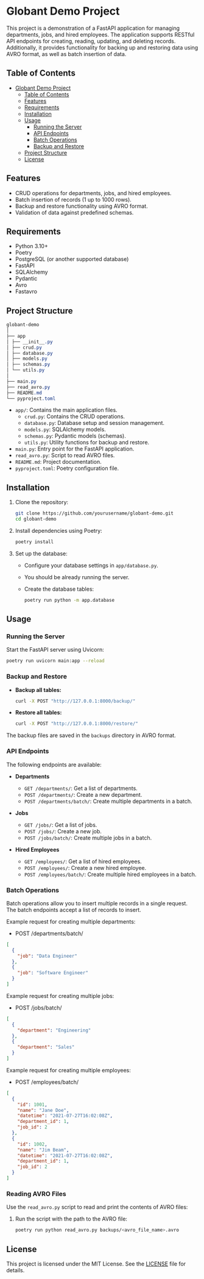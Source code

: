 # Globant Demo Project

This project is a demonstration of a FastAPI application for managing departments, jobs, and hired employees. The
application supports RESTful API endpoints for creating, reading, updating, and deleting records. Additionally, it
provides functionality for backing up and restoring data using AVRO format, as well as batch insertion of data.

## Table of Contents

- [Globant Demo Project](#globant-demo-project)
    - [Table of Contents](#table-of-contents)
    - [Features](#features)
    - [Requirements](#requirements)
    - [Installation](#installation)
    - [Usage](#usage)
        - [Running the Server](#running-the-server)
        - [API Endpoints](#api-endpoints)
        - [Batch Operations](#batch-operations)
        - [Backup and Restore](#backup-and-restore)
    - [Project Structure](#project-structure)
    - [License](#license)

## Features

- CRUD operations for departments, jobs, and hired employees.
- Batch insertion of records (1 up to 1000 rows).
- Backup and restore functionality using AVRO format.
- Validation of data against predefined schemas.

## Requirements

- Python 3.10+
- Poetry
- PostgreSQL (or another supported database)
- FastAPI
- SQLAlchemy
- Pydantic
- Avro
- Fastavro

## Project Structure

```css
globant-demo
│
├── app
│ ├── __init__.py
│ ├── crud.py
│ ├── database.py
│ ├── models.py
│ ├── schemas.py
│ └── utils.py
│
├── main.py
├── read_avro.py
├── README.md
└── pyproject.toml
```

- `app/`: Contains the main application files.
    - `crud.py`: Contains the CRUD operations.
    - `database.py`: Database setup and session management.
    - `models.py`: SQLAlchemy models.
    - `schemas.py`: Pydantic models (schemas).
    - `utils.py`: Utility functions for backup and restore.
- `main.py`: Entry point for the FastAPI application.
- `read_avro.py`: Script to read AVRO files.
- `README.md`: Project documentation.
- `pyproject.toml`: Poetry configuration file.

## Installation

1. Clone the repository:

   ```sh
   git clone https://github.com/yourusername/globant-demo.git
   cd globant-demo
   ```

2. Install dependencies using Poetry:

   ```sh
   poetry install
   ```

3. Set up the database:

    - Configure your database settings in `app/database.py`.
    - You should be already running the server.
    - Create the database tables:

      ```sh
      poetry run python -m app.database
      ```

## Usage

### Running the Server

Start the FastAPI server using Uvicorn:

```sh
poetry run uvicorn main:app --reload
```

### Backup and Restore

- **Backup all tables:**

  ```sh
  curl -X POST "http://127.0.0.1:8000/backup/"
  ```

- **Restore all tables:**

  ```sh
  curl -X POST "http://127.0.0.1:8000/restore/"
  ```

The backup files are saved in the `backups` directory in AVRO format.

### API Endpoints

The following endpoints are available:

- **Departments**
    - `GET /departments/`: Get a list of departments.
    - `POST /departments/`: Create a new department.
    - `POST /departments/batch/`: Create multiple departments in a batch.

- **Jobs**
    - `GET /jobs/`: Get a list of jobs.
    - `POST /jobs/`: Create a new job.
    - `POST /jobs/batch/`: Create multiple jobs in a batch.

- **Hired Employees**
    - `GET /employees/`: Get a list of hired employees.
    - `POST /employees/`: Create a new hired employee.
    - `POST /employees/batch/`: Create multiple hired employees in a batch.

### Batch Operations

Batch operations allow you to insert multiple records in a single request. The batch endpoints accept a list of records
to insert.

Example request for creating multiple departments:

- POST /departments/batch/

```json
[
  {
    "job": "Data Engineer"
  },
  {
    "job": "Software Engineer"
  }
]
```

Example request for creating multiple jobs:

- POST /jobs/batch/

```json
[
  {
    "department": "Engineering"
  },
  {
    "department": "Sales"
  }
]
```

Example request for creating multiple employees:

- POST /employees/batch/

```json
[
  {
    "id": 1001,
    "name": "Jane Doe",
    "datetime": "2021-07-27T16:02:08Z",
    "department_id": 1,
    "job_id": 2
  },
  {
    "id": 1002,
    "name": "Jim Beam",
    "datetime": "2021-07-27T16:02:08Z",
    "department_id": 1,
    "job_id": 2
  }
]
```

### Reading AVRO Files

Use the `read_avro.py` script to read and print the contents of AVRO files:

1. Run the script with the path to the AVRO file:

   ```sh
   poetry run python read_avro.py backups/<avro_file_name>.avro
   ```

## License

This project is licensed under the MIT License. See the [LICENSE](LICENSE) file for details.

